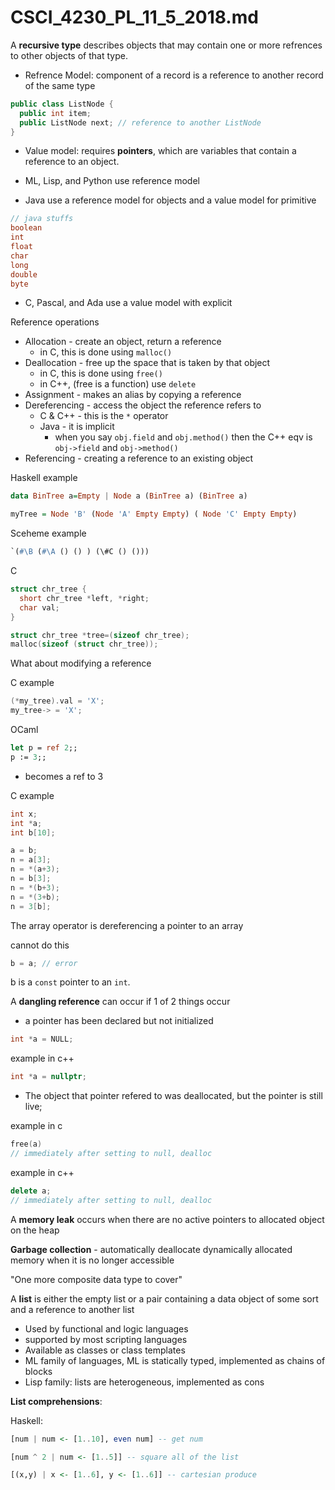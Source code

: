 # CSCI_4230_PL_11_5_2018.md

A __recursive type__ describes objects that may contain one or more refrences to other objects of that type.

* Refrence Model: component of a record is a reference to another record of the same type

```java
public class ListNode {
  public int item;
  public ListNode next; // reference to another ListNode
}
```

* Value model: requires __pointers__, which are variables that contain a reference to an object.

* ML, Lisp, and Python use reference model

* Java use a reference model for objects and a value model for primitive

```java
// java stuffs
boolean
int
float
char
long
double
byte
```

* C, Pascal, and Ada use a value model with explicit

Reference operations

* Allocation - create an object, return a reference
  * in C, this is done using `malloc()`
* Deallocation - free up the space that is taken by that object
  * in C, this is done using `free()`
  * in C++, (free is a function) use `delete`
* Assignment - makes an alias by copying a reference
* Dereferencing - access the object the reference refers to
  * C & C++ - this is the `*` operator
  * Java - it is implicit
    * when you say `obj.field` and `obj.method()` then the C++ eqv is `obj->field` and `obj->method()`
* Referencing - creating a reference to an existing object


Haskell example
```haskell
data BinTree a=Empty | Node a (BinTree a) (BinTree a)

myTree = Node 'B' (Node 'A' Empty Empty) ( Node 'C' Empty Empty)
```

Sceheme example
```scheme
`(#\B (#\A () () ) (\#C () ()))
```

C

```c
struct chr_tree {
  short chr_tree *left, *right;
  char val;
}

struct chr_tree *tree=(sizeof chr_tree);
malloc(sizeof (struct chr_tree));
```

What about modifying a reference

C example

```c
(*my_tree).val = 'X';
my_tree-> = 'X';
```

OCaml

```ocaml
let p = ref 2;;
p := 3;;
```

* becomes a ref to 3

C example

```c
int x;
int *a;
int b[10];

a = b;
n = a[3];
n = *(a+3);
n = b[3];
n = *(b+3);
n = *(3+b);
n = 3[b];
```

The array operator is dereferencing a pointer to an array

cannot do this

```c
b = a; // error
```

b is a `const` pointer to an `int`. 

A __dangling reference__ can occur if 1 of 2 things occur

* a pointer has been declared but not initialized

```c
int *a = NULL;
```

example in c++

```c++
int *a = nullptr;
```
* The object that pointer refered to was deallocated, but the pointer is still live;

example in c

```c
free(a)
// immediately after setting to null, dealloc
```

example in c++

```c++
delete a;
// immediately after setting to null, dealloc
```

A __memory leak__ occurs when there are no active pointers to allocated object on the heap

__Garbage collection__ - automatically deallocate dynamically allocated memory when it is no longer accessible

"One more composite data type to cover"

A __list__ is either the empty list or a pair containing a data object of some sort and a reference to another list

* Used by functional and logic languages
* supported by most scripting languages
* Available as classes or class templates
* ML family of languages, ML is statically typed, implemented as chains of blocks 
* Lisp family: lists are heterogeneous, implemented as cons

__List comprehensions__:

Haskell: 

```haskell
[num | num <- [1..10], even num] -- get num

[num ^ 2 | num <- [1..5]] -- square all of the list

[(x,y) | x <- [1..6], y <- [1..6]] -- cartesian produce
```
